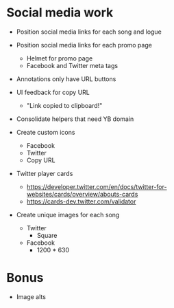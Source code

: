 # Social media work
* Position social media links for each song and logue
* Position social media links for each promo page
    * Helmet for promo page
    * Facebook and Twitter meta tags

* Annotations only have URL buttons
* UI feedback for copy URL
    * "Link copied to clipboard!"

* Consolidate helpers that need YB domain

* Create custom icons
    * Facebook
    * Twitter
    * Copy URL

* Twitter player cards
    * https://developer.twitter.com/en/docs/twitter-for-websites/cards/overview/abouts-cards
    * https://cards-dev.twitter.com/validator
* Create unique images for each song
    * Twitter
        * Square
    * Facebook
        * 1200 * 630

# Bonus
* Image alts
